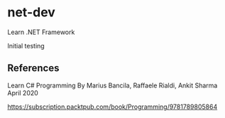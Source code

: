 # net-dev
Learn .NET Framework

Initial testing

## References
Learn C# Programming
By Marius Bancila, Raffaele Rialdi, Ankit Sharma
April 2020

https://subscription.packtpub.com/book/Programming/9781789805864
